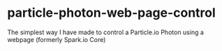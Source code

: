 # particle-photon-web-page-control
The simplest way I have made to control a Particle.io Photon using a webpage (formerly Spark.io Core)
